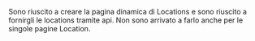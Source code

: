 Sono riuscito a creare la pagina dinamica di Locations e sono riuscito a fornirgli le locations tramite api. Non sono arrivato a farlo anche per le singole pagine Location.
